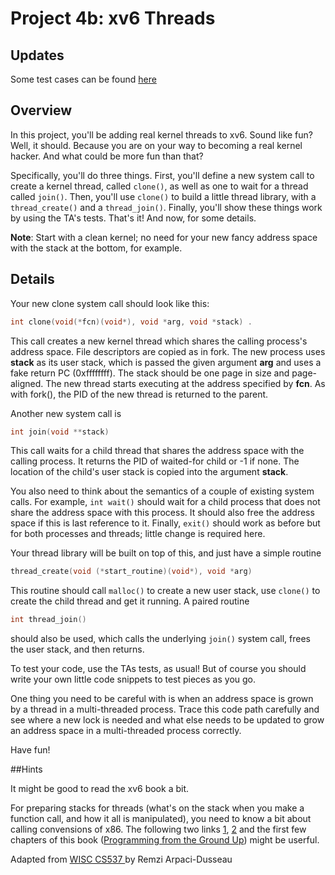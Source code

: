# Project 4b: xv6 Threads

## Updates

Some test cases can be found [here](../tests/project4btest.tar.gz)


## Overview

In this project, you'll be adding real kernel threads to xv6. Sound like fun? Well, it should. Because you are on your way to becoming a real kernel hacker. And what could be more fun than that?

Specifically, you'll do three things. First, you'll define a new system call to create a kernel thread, called `clone()`, as well as one to wait for a thread called `join()`. Then, you'll use `clone()` to build a little thread library, with a `thread_create()` and a `thread_join()`. Finally, you'll show these things work by using the TA's tests. That's it! And now, for some details.

**Note**: Start with a clean kernel; no need for your new fancy address space with the stack at the bottom, for example.

## Details

Your new clone system call should look like this: 
```c
int clone(void(*fcn)(void*), void *arg, void *stack) .
```
This call creates a new kernel thread which shares the calling process's address space. File descriptors are copied as in fork. The new process uses **stack** as its user stack, which is passed the given argument **arg** and uses a fake return PC (0xffffffff). The stack should be one page in size and page-aligned. The new thread starts executing at the address specified by **fcn**. As with fork(), the PID of the new thread is returned to the parent.

Another new system call is 
```c
int join(void **stack) 
```
This call waits for a child thread that shares the address space with the calling process. It returns the PID of waited-for child or -1 if none. The location of the child's user stack is copied into the argument **stack**.

You also need to think about the semantics of a couple of existing system calls. For example, `int wait()` should wait for a child process that does not share the address space with this process. It should also free the address space if this is last reference to it. Finally, `exit()` should work as before but for both processes and threads; little change is required here.

Your thread library will be built on top of this, and just have a simple routine
```c 
thread_create(void (*start_routine)(void*), void *arg) 
```
This routine should call `malloc()` to create a new user stack, use `clone()` to create the child thread and get it running. A paired routine
```c
int thread_join() 
```
should also be used, which calls the underlying `join()` system call, frees the user stack, and then returns.

To test your code, use the TAs tests, as usual! But of course you should write your own little code snippets to test pieces as you go.

One thing you need to be careful with is when an address space is grown by a thread in a multi-threaded process. Trace this code path carefully and see where a new lock is needed and what else needs to be updated to grow an address space in a multi-threaded process correctly.

Have fun!

##Hints

It might be good to read the xv6 book a bit.

For preparing stacks for threads
(what's on the stack when you make a function call, and how it all is manipulated),
you need to know a bit about calling convensions of x86.
The following two links [1](https://en.wikibooks.org/wiki/X86_Disassembly/Functions_and_Stack_Frames
), [2](https://en.wikibooks.org/wiki/X86_Disassembly/Calling_Conventions) and the first few chapters of this book ([Programming from the Ground Up](http://download.savannah.gnu.org/releases/pgubook/ProgrammingGroundUp-1-0-booksize.pdf)) might be userful.


<div id="footer">
  Adapted from <a href="http://pages.cs.wisc.edu/~remzi/Classes/537/Fall2013/Projects/p4b.html"> WISC CS537 </a> by Remzi Arpaci-Dusseau 
</div>

